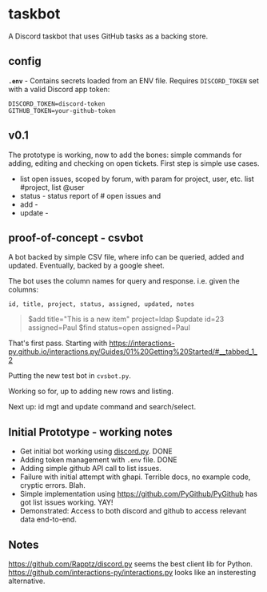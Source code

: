 # taskbot
A Discord taskbot that uses GitHub tasks as a backing store.

## config

**`.env`** - Contains secrets loaded from an ENV file. Requires `DISCORD_TOKEN` set with a valid Discord app token:

    DISCORD_TOKEN=discord-token
    GITHUB_TOKEN=your-github-token


## v0.1
The prototype is working, now to add the bones: simple commands for adding, editing and checking on open tickets. First step is simple use cases.

* list open issues, scoped by forum, with param for project, user, etc. list #project, list @user
* status - status report of # open issues and 
* add -
* update - 

## proof-of-concept - csvbot
A bot backed by simple CSV file, where info can be queried, added and updated.
Eventually, backed by a google sheet.

The bot uses the column names for query and response. i.e. given the columns:

    id, title, project, status, assigned, updated, notes

> $add title="This is a new item" project=ldap
> $update id=23 assigned=Paul
> $find status=open assigned=Paul

That's first pass. Starting with https://interactions-py.github.io/interactions.py/Guides/01%20Getting%20Started/#__tabbed_1_2

Putting the new test bot in `cvsbot.py`.

Working so for, up to adding new rows and listing.

Next up: id mgt and update command and search/select.

## Initial Prototype - working notes

* Get initial bot working using [discord.py](https://discordpy.readthedocs.io/). DONE
* Adding token management with `.env` file. DONE
* Adding simple github API call to list issues.
* Failure with initial attempt with ghapi. Terrible docs, no example code, cryptic errors. Blah.
* Simple implementation using https://github.com/PyGithub/PyGithub has got list issues working. YAY!
* Demonstrated: Access to both discord and github to access relevant data end-to-end.

## Notes
https://github.com/Rapptz/discord.py seems the best client lib for Python.
https://github.com/interactions-py/interactions.py looks like an insteresting alternative.